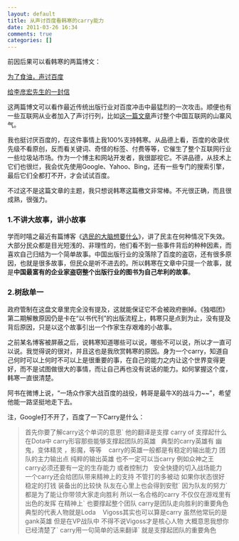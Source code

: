 ```yaml
---
layout: default
title: 从声讨百度看韩寒的carry能力
date: 2011-03-26 16:34
comments: true
categories: []
---
```

前因后果可以看韩寒的两篇博文：

<a href="http://blog.sina.com.cn/s/blog_4701280b01017ijd.html">为了食油，声讨百度</a>

<a href="http://blog.sina.com.cn/s/blog_4701280b01017ijj.html">给李彦宏先生的一封信</a>

这两篇博文可以看作最近传统出版行业对百度冲击中最猛烈的一次攻击。顺便也有一些互联网从业者加入了声讨行列，比如<a href="http://www.zhuoqun.net/html/y2011/1682.html">这一篇文章</a>声讨整个中国互联网的山寨风气。

我也挺讨厌百度的，在这件事情上我100%支持韩寒。从品德上看，百度的收录优先级不看原创，反而看关键词、奇怪的标签、付费等等，它催生了整个互联网行业一些垃圾站市场。作为一个博主和网站开发者，我很鄙视它。不讲品德，从技术上它们也很烂，我会优先使用Google、Yahoo、Bing，还有一些专门的搜索引擎，最后它们全都打不开，才会试试百度。

不过这不是这篇文章的主题，我只想说韩寒这篇檄文非常棒。不光很正确，而且很成熟，很强力。
<h3>1.不讲大故事，讲小故事</h3>
学而时嘻之最近有篇博客《<a href="http://www.geekonomics10000.com/558">选民的大脑想要什么</a>》，讲了民主在何种情况下失效。大部分民众都是目光短浅的、非理性的，他们看不到一些事件背后的种种因素，而喜欢自己归结为一个简单故事。中国出版行业的没落除了百度的盗窃，还有很多原因，也就是很多故事，但民众是听不进去的。所以韩寒在文章中只提一个故事，就是<strong>中国最富有的企业家盗窃整个出版行业的图书为自己牟利的故事</strong>。
<h3>2.树敌单一</h3>
政府管制在这盘文章里完全没有提及，这就能保证它不会被政府删掉。《独唱团》第二期解散原因仍是卡在“以书代刊”的出版流程上，韩寒只是点到为止，没有提及背后原因，只是以这个故事引出一个作家生存艰难的小故事。

之前某名博客被屏蔽之后，说韩寒知道哪些可以说，哪些不可以说，所以才一直可以说。我觉得说的很对，并且这也是我欣赏韩寒的原因。身为一个carry，知道自己何时可以上何时不可以上是很重要的事，在自己的能力之内让这个世界变得更好，而不是试图做很大的事情，而让自己再也没有说话的能力。如何掌握这个度，韩寒一直很清楚。

阿书在微博上说，“一场众作家大战百度的战役，韩哥是最牛X的战斗力~~”，希望他能一路坚挺地走下去。

注，Google打不开了，百度了一下Carry是什么：
<blockquote>首先你要了解carry这个单词的意思` 他的翻译是支撑 carry of 支撑起什么
在Dota中 carry形容那些能够支撑起团队的英雄   典型的carry英雄有 幽鬼，变体精灵
，影魔，等等    carry的英雄一般都是有稳定的输出能力 团队的主力输出点
纯粹的输出英雄 也不一定可以当carry 例如众神之王   carry必须还要有一定的生存能力 或者控制力   安全快捷的切入战场能力   一个carry还会给团队带来精神上的支持
不管打的多被动 如果你状态很好 稳定的打钱 装备出的比较快 队友在心里上也会得到安慰` 因为队友的努力` 都是为了能让你带领大家走向胜利
所以一名合格的carry 不仅仅在游戏里有出色的发挥 在精神上` 也要撑起整个团队
carry是团队走向胜利的重要角色
典型的代表人物就是Loda    Vigoss其实也可以算是carry 虽然他常玩的是gank英雄 但是在VP战队中 不得不说Vigoss才是核心人物
大概意思我想你已经清楚了` carry用一句简单的话来翻译` 就是支撑起团队的重要角色</blockquote>
